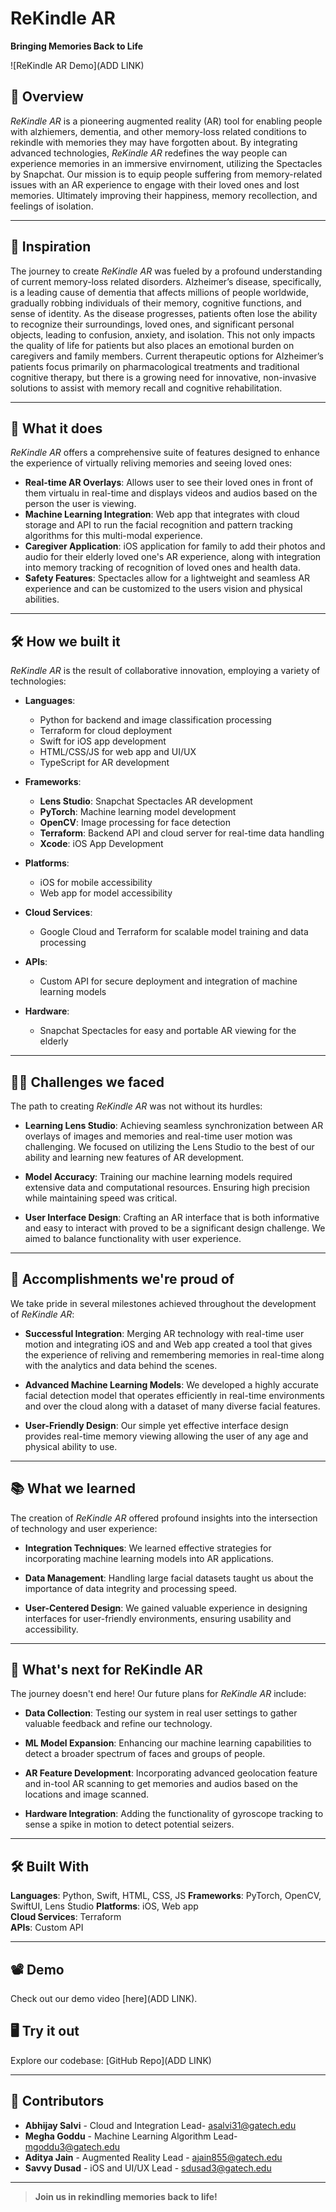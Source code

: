# ReKindle AR

**Bringing Memories Back to Life**

![ReKindle AR Demo](ADD LINK)

## 📖 Overview
*ReKindle AR* is a pioneering augmented reality (AR) tool for enabling people with alzhiemers, dementia, and other memory-loss related conditions to rekindle with memories they may have forgotten about. By integrating advanced technologies, *ReKindle AR* redefines the way people can experience memories in an immersive envirnoment, utilizing the Spectacles by Snapchat. Our mission is to equip people suffering from memory-related issues with an AR experience to engage with their loved ones and lost memories. Ultimately improving their happiness, memory recollection, and feelings of isolation.

---

## 🚀 Inspiration
The journey to create *ReKindle AR* was fueled by a profound understanding of current memory-loss related disorders. Alzheimer’s disease, specifically, is a leading cause of dementia that affects millions of people worldwide, gradually robbing individuals of their memory, cognitive functions, and sense of identity. As the disease progresses, patients often lose the ability to recognize their surroundings, loved ones, and significant personal objects, leading to confusion, anxiety, and isolation. This not only impacts the quality of life for patients but also places an emotional burden on caregivers and family members. Current therapeutic options for Alzheimer’s patients focus primarily on pharmacological treatments and traditional cognitive therapy, but there is a growing need for innovative, non-invasive solutions to assist with memory recall and cognitive rehabilitation.

---

## 🎯 What it does
*ReKindle AR* offers a comprehensive suite of features designed to enhance the experience of virtually reliving memories and seeing loved ones:

- **Real-time AR Overlays**: Allows user to see their loved ones in front of them virtualu in real-time and displays videos and audios based on the person the user is viewing. 
- **Machine Learning Integration**: Web app that integrates with cloud storage and API to run the facial recognition and pattern tracking algorithms for this multi-modal experience.
- **Caregiver Application**: iOS application for family to add their photos and audio for their elderly loved one's AR experience, along with integration into memory tracking of recognition of loved ones and health data. 
- **Safety Features**: Spectacles allow for a lightweight and seamless AR experience and can be customized to the users vision and physical abilities.

---

## 🛠 How we built it
*ReKindle AR* is the result of collaborative innovation, employing a variety of technologies:

- **Languages**: 
  - Python for backend and image classification processing
  - Terraform for cloud deployment
  - Swift for iOS app development
  - HTML/CSS/JS for web app and UI/UX
  - TypeScript for AR development

- **Frameworks**: 
  - **Lens Studio**: Snapchat Spectacles AR development
  - **PyTorch**: Machine learning model development
  - **OpenCV**: Image processing for face detection
  - **Terraform**: Backend API and cloud server for real-time data handling
  - **Xcode**: iOS App Development

- **Platforms**: 
  - iOS for mobile accessibility
  - Web app for model accessibility

- **Cloud Services**: 
  - Google Cloud and Terraform for scalable model training and data processing

- **APIs**: 
  - Custom API for secure deployment and integration of machine learning models

- **Hardware**: 
  - Snapchat Spectacles for easy and portable AR viewing for the elderly

---

## 🧗‍♂️ Challenges we faced
The path to creating *ReKindle AR* was not without its hurdles:

- **Learning Lens Studio**: Achieving seamless synchronization between AR overlays of images and memories and real-time user motion was challenging. We focused on utilizing the Lens Studio to the best of our ability and learning new features of AR development.
  
- **Model Accuracy**: Training our machine learning models required extensive data and computational resources. Ensuring high precision while maintaining speed was critical.

- **User Interface Design**: Crafting an AR interface that is both informative and easy to interact with proved to be a significant design challenge. We aimed to balance functionality with user experience.

---

## 🎉 Accomplishments we're proud of
We take pride in several milestones achieved throughout the development of *ReKindle AR*:

- **Successful Integration**: Merging AR technology with real-time user motion and integrating iOS and and Web app created a tool that gives the experience of reliving and remembering memories in real-time along with the analytics and data behind the scenes.
  
- **Advanced Machine Learning Models**: We developed a highly accurate facial detection model that operates efficiently in real-time environments and over the cloud along with a dataset of many diverse facial features.

- **User-Friendly Design**: Our simple yet effective interface design provides real-time memory viewing allowing the user of any age and physical ability to use.

---

## 📚 What we learned
The creation of *ReKindle AR* offered profound insights into the intersection of technology and user experience:

- **Integration Techniques**: We learned effective strategies for incorporating machine learning models into AR applications.
  
- **Data Management**: Handling large facial datasets taught us about the importance of data integrity and processing speed.

- **User-Centered Design**: We gained valuable experience in designing interfaces for user-friendly environments, ensuring usability and accessibility.

---

## 🔮 What's next for ReKindle AR
The journey doesn't end here! Our future plans for *ReKindle AR* include:

- **Data Collection**: Testing our system in real user settings to gather valuable feedback and refine our technology.
  
- **ML Model Expansion**: Enhancing our machine learning capabilities to detect a broader spectrum of faces and groups of people.

- **AR Feature Development**: Incorporating advanced geolocation feature and in-tool AR scanning to get memories and audios based on the locations and image scanned.

- **Hardware Integration**: Adding the functionality of gyroscope tracking to sense a spike in motion to detect potential seizers.

---

## 🛠 Built With
**Languages**: Python, Swift, HTML, CSS, JS 
**Frameworks**: PyTorch, OpenCV, SwiftUI, Lens Studio
**Platforms**: iOS, Web app  
**Cloud Services**: Terraform  
**APIs**: Custom API

---

## 📽 Demo
Check out our demo video [here](ADD LINK).

## 🖥 Try it out
Explore our codebase: [GitHub Repo](ADD LINK)

---

## 🤝 Contributors
- **Abhijay Salvi** - Cloud and Integration Lead- [asalvi31@gatech.edu](mailto:asalvi31@gatech.edu)
- **Megha Goddu** - Machine Learning Algorithm Lead- [mgoddu3@gatech.edu](mailto:mgoddu3@gatech.edu)
- **Aditya Jain** - Augmented Reality Lead - [ajain855@gatech.edu](mailto:ajain855@gatech.edu)
- **Savvy Dusad** - iOS and UI/UX Lead - [sdusad3@gatech.edu](mailto:sdusad3@gatech.edu)

---

> **Join us in rekindling memories back to life!**
